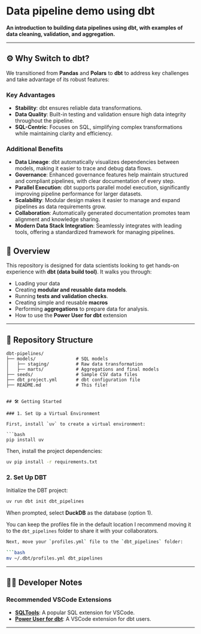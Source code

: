 # Data pipeline demo using dbt 

**An introduction to building data pipelines using dbt, with examples of data cleaning, validation, and aggregation.**  

---

## ⚙️ Why Switch to dbt?

We transitioned from **Pandas** and **Polars** to **dbt** to address key challenges and take advantage of its robust features:

### Key Advantages
- **Stability**: dbt ensures reliable data transformations.
- **Data Quality**: Built-in testing and validation ensure high data integrity throughout the pipeline.
- **SQL-Centric**: Focuses on SQL, simplifying complex transformations while maintaining clarity and efficiency.

### Additional Benefits
- **Data Lineage**: dbt automatically visualizes dependencies between models, making it easier to trace and debug data flows.
- **Governance**: Enhanced governance features help maintain structured and compliant pipelines, with clear documentation of every step.
- **Parallel Execution**: dbt supports parallel model execution, significantly improving pipeline performance for larger datasets.
- **Scalability**: Modular design makes it easier to manage and expand pipelines as data requirements grow.
- **Collaboration**: Automatically generated documentation promotes team alignment and knowledge sharing.
- **Modern Data Stack Integration**: Seamlessly integrates with leading tools, offering a standardized framework for managing pipelines.


## 🚀 Overview  

This repository is designed for data scientists looking to get hands-on experience with **dbt (data build tool)**. It walks you through:  
- Loading your data 
- Creating **modular and reusable data models**.  
- Running **tests and validation checks**.
- Creating simple and reusable **macros**
- Performing **aggregations** to prepare data for analysis.
- How to use the **Power User for dbt** extension

---

## 📂 Repository Structure  

```plaintext
dbt-pipelines/  
├── models/               # SQL models  
│   ├── staging/          # Raw data transformation  
│   ├── marts/            # Aggregations and final models  
├── seeds/                # Sample CSV data files  
├── dbt_project.yml       # dbt configuration file  
├── README.md             # This file!  


## 🛠️ Getting Started

### 1. Set Up a Virtual Environment

First, install `uv` to create a virtual environment:

```bash
pip install uv
```

Then, install the project dependencies:

```bash
uv pip install -r requirements.txt
```

### 2. Set Up DBT

Initialize the DBT project:

```bash
uv run dbt init dbt_pipelines
```

When prompted, select **DuckDB** as the database (option 1).

You can keep the profiles file in the default location I recommend moving it to the `dbt_pipelines` folder to share it with your collaborators.

```bash
Next, move your `profiles.yml` file to the `dbt_pipelines` folder:

```bash
mv ~/.dbt/profiles.yml dbt_pipelines
```

---

## 👩‍💻 Developer Notes

### Recommended VSCode Extensions

- **[SQLTools](https://marketplace.visualstudio.com/items?itemName=mtxr.sqltools)**: A popular SQL extension for VSCode.
- **[Power User for dbt](https://marketplace.visualstudio.com/items?itemName=evanfrawley.dbt-power-user)**: A VSCode extension for dbt users.

---